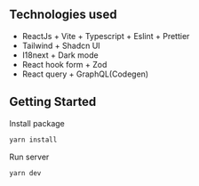 ## Technologies used

- ReactJs + Vite + Typescript + Eslint + Prettier
- Tailwind + Shadcn UI
- I18next + Dark mode
- React hook form + Zod
- React query + GraphQL(Codegen)

## Getting Started

Install package

```bash
yarn install
```

Run server

```bash
yarn dev
```
